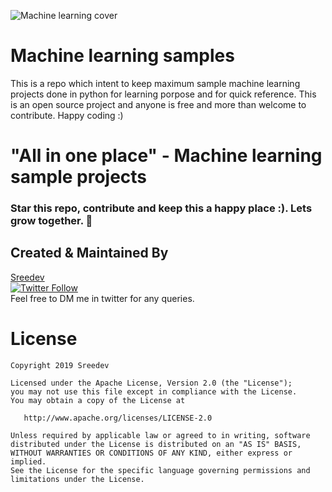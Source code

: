![Machine learning cover](https://images.app.goo.gl/8KRg1439pufatDCi6)
# Machine learning samples
This is a repo which intent to keep maximum sample machine learning projects done in python for learning porpose and for quick reference. This is an open source project and anyone is free and more than welcome to contribute. Happy coding :)

# "All in one place" - Machine learning sample projects

### Star this repo, contribute and keep this a happy place :). Lets grow together. 💚

## Created & Maintained By
[Sreedev](http://www.thelifeimprovised.com/)<br />
[![Twitter Follow](https://img.shields.io/twitter/follow/sreedevr5?label=sreedev&style=social)](https://twitter.com/Sreedevr5)<br />
Feel free to DM me in twitter for any queries.

License
=======

    Copyright 2019 Sreedev

    Licensed under the Apache License, Version 2.0 (the "License");
    you may not use this file except in compliance with the License.
    You may obtain a copy of the License at

       http://www.apache.org/licenses/LICENSE-2.0

    Unless required by applicable law or agreed to in writing, software
    distributed under the License is distributed on an "AS IS" BASIS,
    WITHOUT WARRANTIES OR CONDITIONS OF ANY KIND, either express or implied.
    See the License for the specific language governing permissions and
    limitations under the License.
